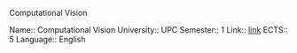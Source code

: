 Computational Vision

Name:: Computational Vision
University:: UPC
Semester:: 1
Link:: [link](https://www.fib.upc.edu/en/studies/masters/master-artificial-intelligence/curriculum/syllabus/CV-MAI)
ECTS:: 5
Language:: English
